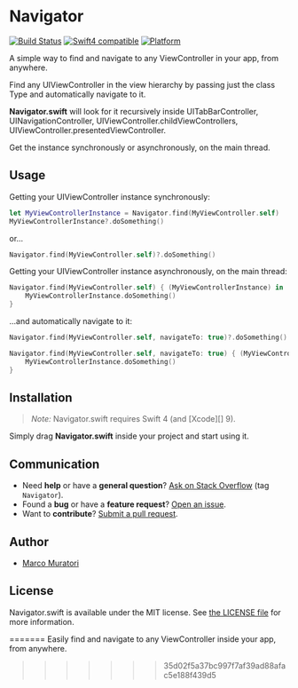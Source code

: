 # Navigator

[![Build Status][TravisBadge]][TravisLink] [![Swift4 compatible][Swift4Badge]][Swift4Link] [![Platform][PlatformBadge]][PlatformLink]

A simple way to find and navigate to any ViewController in your app, from anywhere.

Find any UIViewController in the view hierarchy by passing just the class Type and automatically navigate to it.

**Navigator.swift** will look for it recursively inside UITabBarController, UINavigationController, UIViewController.childViewControllers, UIViewController.presentedViewController. 

Get the instance synchronously or asynchronously, on the main thread.


## Usage
Getting your UIViewController instance synchronously:
```swift
let MyViewControllerInstance = Navigator.find(MyViewController.self)
MyViewControllerInstance?.doSomething()
```
or...
```swift
Navigator.find(MyViewController.self)?.doSomething()
```


Getting your UIViewController instance asynchronously, on the main thread:
```swift
Navigator.find(MyViewController.self) { (MyViewControllerInstance) in
    MyViewControllerInstance.doSomething()
}
```

...and automatically navigate to it:
```swift
Navigator.find(MyViewController.self, navigateTo: true)?.doSomething()

Navigator.find(MyViewController.self, navigateTo: true) { (MyViewControllerInstance) in
    MyViewControllerInstance.doSomething()
}
```

## Installation

> _Note:_ Navigator.swift requires Swift 4 (and [Xcode][] 9).

Simply drag **Navigator.swift** inside your project and start using it.

## Communication

- Need **help** or have a **general question**? [Ask on Stack
Overflow][] (tag `Navigator`).
- Found a **bug** or have a **feature request**? [Open an issue][].
- Want to **contribute**? [Submit a pull request][].

[Read the contributing guidelines]: ./CONTRIBUTING.md#contributing
[Ask on Stack Overflow]: http://stackoverflow.com/questions/tagged/Navigator
[Open an issue]: https://github.com/oblq/Navigator/issues/new
[Submit a pull request]: https://github.com/oblq/Navigator/fork


## Author

- [Marco Muratori](mailto:marcomrtr@gmail.com) 

## License

Navigator.swift is available under the MIT license. See [the LICENSE
file](./LICENSE.txt) for more information.


[Swift]: https://swift.org/

[TravisBadge]: https://img.shields.io/travis/stephencelis/SQLite.swift/master.svg?style=flat
[TravisLink]: https://travis-ci.org/stephencelis/SQLite.swift

[PlatformBadge]: https://cocoapod-badges.herokuapp.com/p/SQLite.swift/badge.png
[PlatformLink]: http://cocoadocs.org/docsets/SQLite.swift

[Swift4Badge]: https://img.shields.io/badge/swift-4-orange.svg?style=flat
[Swift4Link]: https://developer.apple.com/swift/
=======
Easily find and navigate to any ViewController inside your app, from anywhere.
>>>>>>> 35d02f5a37bc997f7af39ad88afac5e188f439d5
